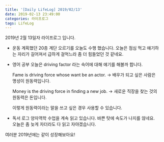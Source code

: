```yaml
---
title: '[Daily LifeLog] 2019/02/13'
date: 2019-02-13 23:49:00
categories: 라이프로그
tags: LifeLog
---
```


2019년 2월 13일자 라이프로그 입니다.

- 운동
	계획했던 20층 계단 오르기를 오늘도 수행 했습니다.
	오늘은 점심 먹고 얘기하는 자리가 길어져서 급하게 걸억느라 좀 더 힘들었던 것 같네요.

- 영어 공부
	오늘은 driving factor 라는 숙어에 대해 얘기를 해볼까 합니다.

	Fame is driving force whose want be an actor.
	-> 배우가 되고 싶은 사람은 명성이 원동력입니다.

	Money is the driving force in finding a new job.
	-> 새로운 직장을 찾는 것의 원동력은 돈입니다.

	이렇게 원동력이라는 말을 쓰고 싶은 경우 사용할 수 있습니다.

- 독서 로그
	양자역학 수업을 계속 읽고 있습니다.
	바쁜 탓에 속도가 나지를 않네요.
	오늘은 좀 늦게 자더라도 다 읽고 자야겠습니다.

여러분 2019년에는 같이 성장해보아요!

